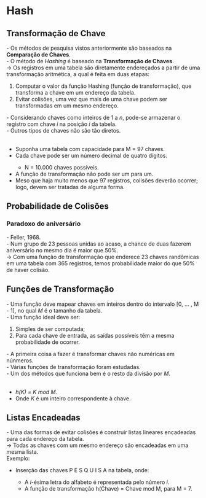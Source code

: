 <h1> Hash </h1>
<h2> Transformação de Chave </h2> 
<p>
	- Os métodos de pesquisa vistos anteriormente são baseados na <strong> Comparação de Chaves</strong>.
  <br>
	- O método de <em> Hashing </em> é baseado na <strong> Transformação de Chaves</strong>.
  <br>
  &rarr; Os registros em uma tabela são diretamente endereçados a partir de uma transformação aritmética, a qual é feita em duas etapas:
  <ol>
    <li> Computar o valor da função Hashing (função de transformação), que transforma a chave em um endereço da tabela. </li>
    <li> Evitar colisões, uma vez que mais de uma chave podem ser transformadas em um mesmo endereço. </li>
  </ol>
  - Considerando chaves como inteiros de 1 a <em> n</em>, pode-se armazenar o registro com chave <em> i </em> na posição <em> i </em> da tabela.
  <br>
  - Outros tipos de chaves não são tão diretos.
  <br>
  <br>
  <ul>
    <li> Suponha uma tabela com capacidade para M = 97 chaves. </li>
    <li> Cada chave pode ser um número decimal de quatro dígitos. </li>
    <ul>
      <li> N = 10.000 chaves possíveis. </li>
    </ul>
    <li> A função de transformação não pode ser um para um. </li>
    <li> Meso que haja muito menos que 97 registros, colisões deverão ocorrer; logo, devem ser tratadas de alguma forma. </li>
  </ul>
</p>
<h2> Probabilidade de Colisões </h2>
<h3> Paradoxo do aniversário </h3>
<p>
  - Feller, 1968.
  <br>
  - Num grupo de 23 pessoas unidas ao acaso, a chance de duas fazerem aniversário no mesmo dia é maior que 50%.
  <br>
  &rarr; Com uma função de transformação que enderece 23 chaves randômicas em uma tabela com 365 registros, temos probabilidade maior do que 50% de haver colisão.
</p>
<h2> Funções de Transformação </h2>
<p>
  - Uma função deve mapear chaves em inteiros dentro do intervalo [0, ... , M - 1], no qual <em> M </em> é o tamanho da tabela.
  <br>
  - Uma função ideal deve ser:
  <ol>
    <li> Simples de ser computada; </li>
    <li> Para cada chave de entrada, as saídas possíveis têm a mesma probabilidade de ocorrer. </li>
  </ol>
  - A primeira coisa a fazer é transformar chaves não numéricas em núnmeros.
  <br>
  - Várias funções de transformação foram estudadas.
  <br>
  - Um dos métodos que funciona bem é o resto da divisão por <em> M</em>.
  <br>
  <br>
  <ul>
    <li> <em> h(K) = K mod M. </em> </li>
    <li> Onde <em> K </em> é um inteiro correspondente à chave. </li>
  </ul>
</p>
<h2> Listas Encadeadas </h2>
<p>
  - Uma das formas de evitar colisões é construir listas lineares encadeadas para cada endereço da tabela.
  <br>
  &rarr; Todas as chaves com um mesmo endereço são encadeadas em uma mesma lista.
  <br>
  Exemplo:
  <ul>
    <li> Inserção das chaves P E S Q U I S A na tabela, onde: </li>
    <ul>
      <li> A <em> i</em>-ésima letra do alfabeto é representada pelo número <em> i. </em>
      <li> A função de transformação h(Chave) = Chave mod M, para M = 7.
    </ul>
  </ul>
</p>
